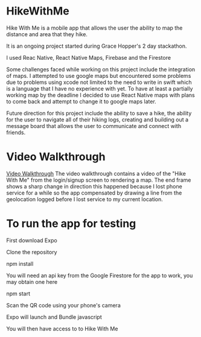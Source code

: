 # HikeWithMe

Hike With Me is a mobile app that allows the user the ability to map the distance and area that they hike.

It is an ongoing project started during Grace Hopper's 2 day stackathon. 

I used Reac Native, React Native Maps, Firebase and the Firestore

Some challenges faced while working on this project include the integration of maps. I attempted to use google maps but encountered some problems due to problems using xcode not limited to the need to write in swift which is a language that I have no experience with yet. To have at least a partially working map by the deadline I decided to use React Native maps with plans to come back and attempt to change it to google maps later. 

Future direction for this project include the ability to save a hike, the ability for the user to navigate all of their hiking logs, creating and building out a message board that allows the user to communicate and connect with friends. 

# Video Walkthrough 

[Video Walkthrough](https://youtu.be/dddSGT1LumY)
The video walkthrough contains a video of the "Hike With Me" from the login/signup screen to rendering a map. The end frame shows a sharp change in direction this happened because I lost phone service for a while so the app compensated by drawing a line from the geolocation logged before I lost service to my current location.
  

# To run the app for testing 
  First download Expo
  
  Clone the repository 
  
  npm install 
  
  You will need an api key from the Google Firestore for the app to work, you may obtain one here
  
  npm start
  
  Scan the QR code using your phone's camera
  
  Expo will launch and Bundle javascript 
  
  You will then have access to to Hike With Me
  
  
